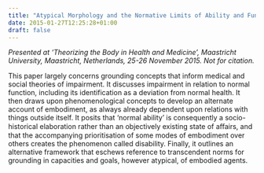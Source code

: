 ```yaml
---
title: "Atypical Morphology and the Normative Limits of Ability and Function"
date: 2015-01-27T12:25:28+01:00
draft: false
---
```

*Presented at ‘Theorizing the Body in Health and Medicine’, Maastricht University, Maastricht, Netherlands, 25-26 November 2015. Not for citation.*

This paper largely concerns grounding concepts that inform medical and social theories of impairment. It discusses impairment in relation to normal function, including its identification as a deviation from normal health. It then draws upon phenomenological concepts to develop an alternate account of embodiment, as always already dependent upon relations with things outside itself. It posits that ‘normal ability’ is consequently a socio-historical elaboration rather than an objectively existing state of aﬀairs, and that the accompanying prioritisation of some modes of embodiment over others creates the phenomenon called disability. Finally, it outlines an alternative framework that eschews reference to transcendent norms for grounding in capacities and goals, however atypical, of embodied agents.